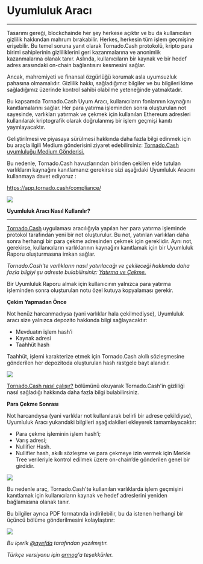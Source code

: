 # Uyumluluk Aracı
---

Tasarımı gereği, blockchainde her şey herkese açıktır ve bu da kullanıcıları gizlilik hakkından mahrum bırakabilir. Herkes, herkesin tüm işlem geçmişine erişebilir. Bu temel soruna yanıt olarak Tornado.Cash protokolü, kripto para birimi sahiplerinin gizliliklerini geri kazanmalarına ve anonimlik kazanmalarına olanak tanır. Aslında, kullanıcıların bir kaynak ve bir hedef adres arasındaki on-chain bağlantısını kesmesini sağlar.
 
Ancak, mahremiyeti ve finansal özgürlüğü korumak asla uyumsuzluk pahasına olmamalıdır. Gizlilik hakkı, sağladığımız bilgiler ve bu bilgileri kime sağladığımız üzerinde kontrol sahibi olabilme yeteneğinde yatmaktadır.
 
Bu kapsamda Tornado.Cash Uyum Aracı, kullanıcıların fonlarının kaynağını kanıtlamalarını sağlar. Her para yatırma işleminden sonra oluşturulan not sayesinde, varlıkları yatırmak ve çekmek için kullanılan Ethereum adresleri kullanılarak kriptografik olarak doğrulanmış bir işlem geçmişi kanıtı yayınlayacaktır.
 
Geliştirilmesi ve piyasaya sürülmesi hakkında daha fazla bilgi edinmek için bu araçla ilgili Medium gönderisini ziyaret edebilirsiniz: [Tornado.Cash uyumluluğu Medium Gönderisi.](https://tornado-cash.medium.com/tornado-cash-compliance-9abbf254a370)

 
Bu nedenle, Tornado.Cash havuzlarından birinden çekilen elde tutulan varlıkların kaynağını kanıtlamanız gerekirse sizi aşağıdaki Uyumluluk Aracını kullanmaya davet ediyoruz :

https://app.tornado.cash/compliance/

![](https://i.imgur.com/lsdaaWL.png)


**Uyumluluk Aracı Nasıl Kullanılır?**

---


[Tornado.Cash](https://app.tornado.cash/) uygulaması aracılığıyla yapılan her para yatırma işleminde protokol tarafından yeni bir not oluşturulur. Bu not, yatırılan varlıkları daha sonra herhangi bir para çekme adresinden çekmek için gereklidir. Aynı not, gerekirse, kullanıcıların varlıklarının kaynağını kanıtlamak için bir Uyumluluk Raporu oluşturmasına imkan sağlar.
 
*Tornado.Cash'te varlıkların nasıl yatırılacağı ve çekileceği hakkında daha fazla bilgiyi şu adreste bulabilirsiniz: [Yatırma ve Çekme.](https://github.com/tornadocash/docs/blob/tu/untitled.md)*
 
Bir Uyumluluk Raporu almak için kullanıcının yalnızca para yatırma işleminden sonra oluşturulan notu özel kutuya kopyalaması gerekir.

**Çekim Yapmadan Önce**

 Not henüz harcanmadıysa (yani varlıklar hala çekilmediyse), Uyumluluk aracı size yalnızca depozito hakkında bilgi sağlayacaktır:
 
* Mevduatın işlem hash’i
* Kaynak adresi
* Taahhüt hash

Taahhüt, işlemi karakterize etmek için Tornado.Cash akıllı sözleşmesine gönderilen her depozitoda oluşturulan hash rastgele bayt alanıdır.

![](https://i.imgur.com/9ZAkCgG.png)


[Tornado.Cash nasıl çalışır?](https://github.com/tornadocash/docs/blob/tu/how-does-tornado.cash-work.md) bölümünü okuyarak Tornado.Cash'in gizliliği nasıl sağladığı hakkında daha fazla bilgi bulabilirsiniz.

**Para Çekme Sonrası**

Not harcandıysa (yani varlıklar not kullanılarak belirli bir adrese çekildiyse), Uyumluluk Aracı yukarıdaki bilgileri aşağıdakileri ekleyerek tamamlayacaktır:
 
* Para çekme işleminin işlem hash’i;
* Varış adresi;
* Nullifier Hash.
* Nullifier hash, akıllı sözleşme ve para çekmeye izin vermek için Merkle Tree verileriyle kontrol edilmek üzere on-chain’de gönderilen genel bir girdidir.

![](https://i.imgur.com/8p11OnC.png)

 
Bu nedenle araç, Tornado.Cash'te kullanılan varlıklarda işlem geçmişini kanıtlamak için kullanıcıların kaynak ve hedef adreslerini yeniden bağlamasına olanak tanır.
 
Bu bilgiler ayrıca PDF formatında indirilebilir, bu da istenen herhangi bir üçüncü bölüme gönderilmesini kolaylaştırır:

![](https://i.imgur.com/INPogoc.png)

*Bu içerik [@ayefda](https://torn.community/u/ayefda) tarafından yazılmıştır.*

*Türkçe versiyonu için [armog](https://twitter.com/arm00g)'a teşekkürler.*
